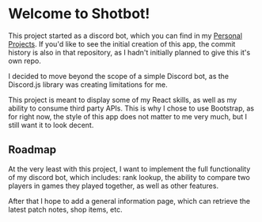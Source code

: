 # Welcome to Shotbot!
This project started as a discord bot, which you can find in my [Personal Projects](https://github.com/hinemp/Personal-Projects). If you'd like to see the initial creation of this app, the commit history is also in that repository, as I hadn't initially planned to give this it's own repo.

I decided to move beyond the scope of a simple Discord bot, as the Discord.js library was creating limitations for me.

This project is meant to display some of my React skills, as well as my ability to consume third party APIs. This is why I chose to use Bootstrap, as for right now, the style of this app does not matter to me very much, but I still want it to look decent.

## Roadmap
At the very least with this project, I want to implement the full functionality of my discord bot, which includes: rank lookup, the ability to compare two players in games they played together, as well as other features.

After that I hope to add a general information page, which can retrieve the latest patch notes, shop items, etc.
